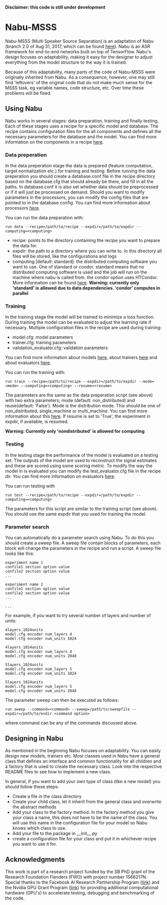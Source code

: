 **Disclaimer: this code is still under development**

# Nabu-MSSS

Nabu-MSSS (Multi Speaker Source Separation) is an adaptation of Nabu 
(branch 2.0 of Aug 31, 2017, which can be found
[here](https://github.com/vrenkens/nabu)). Nabu is an ASR framework for
end-to-end networks built on top of TensorFlow. Nabu's design focuses on
adaptability, making it easy for the designer to adjust everything from the
model structure to the way it is trained. 

Because of this adaptability, many parts of the code of Nabu-MSSS were 
originally inherited from Nabu. As a consequence, however, one may still find 
'leftovers' of the original code that do not make much sense for the MSSS
task, eg variable names, code structure, etc. Over time these problems will
be fixed.

## Using Nabu

Nabu works in several stages: data preparation, training and finally testing. 
Each of these stages uses a recipe for a specific model and database. The 
recipe contains configuration files for the all components and defines all
the necessary parameters for the database and the model. You can find more
information on the components in a recipe [here](config/recipes/README.md).

### Data preperation

In the data preperation stage the data is prepared (feature computation,
target normalization etc.) for training and testing. Before running the 
data preperation you should create a database.conf file in the recipe 
directory based on the database.cfg that should already be there, and fill 
in all the paths. In database.conf it is also set whether data should be 
preprocessed or if it will just be processed on demand.  Should you want 
to modify parameters in the processors, you can modify the config files 
that are pointed to in the database config. You can find more information 
about processors [here](nabu/processing/processors/README.md).

You can run the data preparation with:

```
run data --recipe=/path/to/recipe --expdir=/path/to/expdir --computing=<computing>
```

- recipe: points to the directory containing the recipe you
want to prepare the data for.
- expdir: the path to a directory where you can write to. In this directory all
files will be stored, like the configurations and logs
- computing [default: standard]: the distributed computing software you want to
use. One of standard or condor. standard means that no distributed computing
software is used and the job will run on the machine where nabu is called from.
the condor option uses HTCondor. More information can be found
[here](nabu/computing/README.md). 
**Warning: currently only 'standard' is allowed due to data dependencies. 'condor' computes in parallel**

### Training

In the training stage the model will be trained to minimize a loss function.
During training the model can be evaluated to adjust the learning rate if
necessary. Multiple configuration files in the recipe are used during training:

- model.cfg: model parameters
- trainer.cfg: training parameters
- validation_evaluator.cfg: validation parameters

You can find more information about models
[here](nabu/neuralnetworks/models/README.md), about trainers
[here](nabu/neuralnetworks/trainers/README.md) and about evaluators
[here](nabu/neuralnetworks/evaluators/README.md).

You can run the training with:

```
run train --recipe=/path/to/recipe --expdir=/path/to/expdir --mode=<mode> --computing=<computing> --resume=<resume>
```

The parameters are the same as the data preperation script (see above) with two
extra parameters; mode (default: non_distributed) and reuse(default: 'False'). Mode
is the distribution mode. This should be one of non_distributed, single_machine or
multi_machine. You can find more information about this [here](nabu/computing/README.md). If resume is set to 'True', the experiment in expdir, if available, is resumed.

**Warning: Currently only 'nondistributed' is allowed for computing**

### Testing

In the testing stage the performance of the model is evaluated on a testing set.
The outputs of the model are used to reconstruct the signal estimates and these
are scored using some scoring metric. To modify the way the model in is evaluated
you can modify the test_evaluator.cfg file in the recipe dir. You can find more
information on evaluators [here](nabu/neuralnetworks/trainers/README.md).

You can run testing with

```
run test --recipe=/path/to/recipe --expdir=/path/to/expdir --computing=<computing>
```

The parameters for this script are similar to the training script (see above).
You should use the same expdir that you used for training the model.


### Parameter search

You can automatically do a parameter search using Nabu. To do this you should
create a sweep file. A sweep file contain blocks of parameters, each block
will change the parameters in the recipe and run a script. A sweep file
looks like this:

```
experiment name 1
confile1 section option value
confile2 section option value
...

experiment name 2
confile1 section option value
confile2 section option value
...

...
```

For example, if you want to try several number of layers and number of units:

```
4layers_1024units
model.cfg encoder num_layers 4
model.cfg encoder num_units 1024

4layers_1024units
model.cfg encoder num_layers 4
model.cfg encoder num_units 2048

5layers_1024units
model.cfg encoder num_layers 5
model.cfg encoder num_units 1024

5layers_1024units
model.cfg encoder num_layers 5
model.cfg encoder num_units 2048
```

The parameter sweep can then be executed as follows:

```
run sweep --command=<command> --sweep=/path/to/sweepfile --expdir=/path/to/exdir <command option>
```

where command can be any of the commands discussed above.

## Designing in Nabu

As mentioned in the beginning Nabu focuses on adaptability. You can easily
design new models, trainers etc. Most classes used in Nabu have a general class
that defines an interface and common functionality for all children and
a factory that is used to create the necessary class. Look into the respective
README files to see how to implement a new class.

In general, if you want to add your own type of class (like a new model) you
should follow these steps:
- Create a file in the class directory
- Create your child class, let it inherit from the general class and overwrite
the abstract methods
- Add your class to the factory method. In the factory method you give your
class a name, this does not have to be the name of the class. You will use
this name in the configuration file for your model so Nabu knows which class
to use.
- Add your file to the package in \_\_init\_\_.py
- create a configuration file for your class and put it in whichever recipe you
want to use it for.

## Acknowledgments
This work is part of a research project funded by the SB PhD grant of the Research Foundation Flanders 
(FWO) with project number 1S66217N.
Special thanks to the Facebook AI Research Partnership Program 
([link](https://research.fb.com/facebook-to-accelerate-global-ai-research-with-new-gpu-program-recipients/)) 
and the Nvidia GPU Grant Program 
([link](https://developer.nvidia.com/academic_gpu_seeding))
for providing additional computational hardware (GPU's) to accelerate testing, debugging and benchmarking 
of the code.

